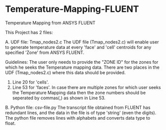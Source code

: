 # Temperature-Mapping-FLUENT
Temperature Mapping from ANSYS FLUENT

This Project has 2 files:

A. UDF file: Tmap_nodes2.c
  The UDF file (Tmap_nodes2.c)  will enable user to generate temperature data at every 'face' and 'cell' centroids for any specified 
  'Zone' from ANSYS FLUENT.

  Guidelines:
  The user only needs to provide the "ZONE ID" for the zones for which he seeks the Temperature mapping data. There are two places in the   UDF (Tmap_nodes2.c) where this data should be provided.
  1. Line 20 for 'cells'.
  2. Line 53 for 'faces'.
  In case there are multiple zones for which user seeks the Temperature Mapping data then the zone numbers should be seperated by          commas(,) as shown in Line 53.

B. Python file: csv-file.py
  The transcript file obtained from FLUENT has redundant lines, and the data in the file is of type 'string' (even the digits). The python   file removes lines with alphabets and converts data type to float. 
  
